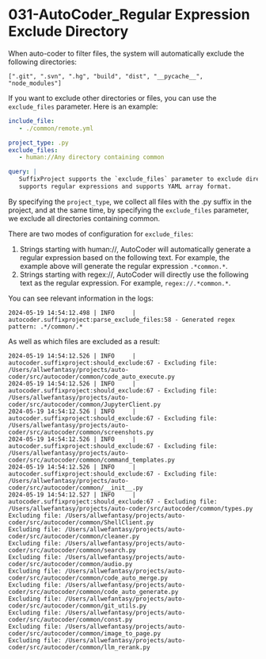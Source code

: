 # 031-AutoCoder_Regular Expression Exclude Directory

When auto-coder to filter files, the system will automatically exclude the following directories:

```
[".git", ".svn", ".hg", "build", "dist", "__pycache__", "node_modules"]
```

If you want to exclude other directories or files, you can use the `exclude_files` parameter. Here is an example:

```yaml
include_file: 
   - ./common/remote.yml

project_type: .py
exclude_files:      
   - human://Any directory containing common

query: |   
   SuffixProject supports the `exclude_files` parameter to exclude directories that do not need to be processed. The `exclude_files` parameter
   supports regular expressions and supports YAML array format.
```

By specifying the `project_type`, we collect all files with the .py suffix in the project, and at the same time, by specifying the `exclude_files` parameter, we exclude all directories containing common.

There are two modes of configuration for `exclude_files`:

1. Strings starting with human://, AutoCoder will automatically generate a regular expression based on the following text. For example, the example above will generate the regular expression `.*common.*`.
2. Strings starting with regex://, AutoCoder will directly use the following text as the regular expression. For example, `regex://.*common.*`.

You can see relevant information in the logs:

```
2024-05-19 14:54:12.498 | INFO     | autocoder.suffixproject:parse_exclude_files:58 - Generated regex pattern: .*/common/.*
```

As well as which files are excluded as a result:

```
2024-05-19 14:54:12.526 | INFO     | autocoder.suffixproject:should_exclude:67 - Excluding file: /Users/allwefantasy/projects/auto-coder/src/autocoder/common/code_auto_execute.py
2024-05-19 14:54:12.526 | INFO     | autocoder.suffixproject:should_exclude:67 - Excluding file: /Users/allwefantasy/projects/auto-coder/src/autocoder/common/JupyterClient.py
2024-05-19 14:54:12.526 | INFO     | autocoder.suffixproject:should_exclude:67 - Excluding file: /Users/allwefantasy/projects/auto-coder/src/autocoder/common/screenshots.py
2024-05-19 14:54:12.526 | INFO     | autocoder.suffixproject:should_exclude:67 - Excluding file: /Users/allwefantasy/projects/auto-coder/src/autocoder/common/command_templates.py
2024-05-19 14:54:12.526 | INFO     | autocoder.suffixproject:should_exclude:67 - Excluding file: /Users/allwefantasy/projects/auto-coder/src/autocoder/common/__init__.py
2024-05-19 14:54:12.527 | INFO     | autocoder.suffixproject:should_exclude:67 - Excluding file: /Users/allwefantasy/projects/auto-coder/src/autocoder/common/types.py     Excluding file: /Users/allwefantasy/projects/auto-coder/src/autocoder/common/ShellClient.py
Excluding file: /Users/allwefantasy/projects/auto-coder/src/autocoder/common/cleaner.py
Excluding file: /Users/allwefantasy/projects/auto-coder/src/autocoder/common/search.py
Excluding file: /Users/allwefantasy/projects/auto-coder/src/autocoder/common/audio.py
Excluding file: /Users/allwefantasy/projects/auto-coder/src/autocoder/common/code_auto_merge.py
Excluding file: /Users/allwefantasy/projects/auto-coder/src/autocoder/common/code_auto_generate.py
Excluding file: /Users/allwefantasy/projects/auto-coder/src/autocoder/common/git_utils.py
Excluding file: /Users/allwefantasy/projects/auto-coder/src/autocoder/common/const.py
Excluding file: /Users/allwefantasy/projects/auto-coder/src/autocoder/common/image_to_page.py
Excluding file: /Users/allwefantasy/projects/auto-coder/src/autocoder/common/llm_rerank.py